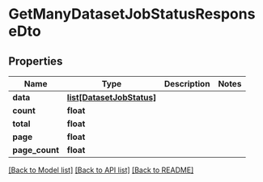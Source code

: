 # GetManyDatasetJobStatusResponseDto

## Properties
Name | Type | Description | Notes
------------ | ------------- | ------------- | -------------
**data** | [**list[DatasetJobStatus]**](DatasetJobStatus.md) |  | 
**count** | **float** |  | 
**total** | **float** |  | 
**page** | **float** |  | 
**page_count** | **float** |  | 

[[Back to Model list]](../README.md#documentation-for-models) [[Back to API list]](../README.md#documentation-for-api-endpoints) [[Back to README]](../README.md)

